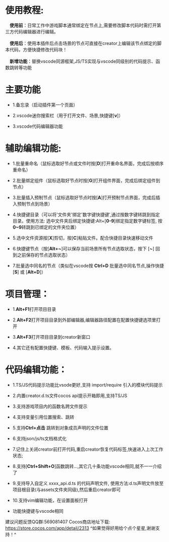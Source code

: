 
# 使用教程:
  **使用前**：日常工作中游戏脚本通常绑定在节点上,需要修改脚本代码时需打开第三方代码编辑器进行编辑。</font><br><br>
  **使用后**：使用本插件后点击场景的节点可直接在creator上编辑该节点绑定的脚本代码，方便快捷修改代码块！</font><br><br>
  **新增功能**：替换vscode同源框架,JS/TS实现与vscode同级别的代码提示、函数跳转等功能</font><br>

# 主要功能
- 1.备忘录（启动插件第一个页面）

- 2.vscode迷你搜索栏（用于打开文件、场景,快捷键[**v**]）

- 3.vscode代码编辑器功能


# 辅助编辑功能:
- 1.批量重命名（鼠标选取好节点或文件时按[**D**]打开重命名界面，完成后按顺序重命名）

- 2.批量绑定组件（鼠标选取好节点时按[**G**]打开组件界面，完成后绑定组件到节点）

- 3.批量插入预制节点（鼠标选取好节点时按[**A**]打开预制节点界面，完成后插入预制节点到场景）

- 4.快捷键目录（可以将'文件夹'绑定'数字键快捷键',通过按数字键转跳到指定目录。使用方法:
选中文件夹后绑定快捷键:Alt+[**0-9**]绑定指定数字键标签, 按**0~9**转跳到已绑定的文件夹位置）

- 5.选中文件资源按[**X**]剪切，按[**C**]粘贴文件。配合快捷目录快速移动文件

- 6.快捷键节点（按[**Alt+\~**]可以保存当前场景所有节点选取状态，按下 [**\~**] 回到之前保存的节点选取状态）

- 7.批量选中同名的节点（类似在vscode按 **Ctrl+D** 批量选中同名节点,操作快捷 [**S**] 或 [**Alt+D**]）

# 项目管理：
- 1.**Alt+F1**打开项目目录

- 2.**Alt+F2**打开项目目录到外部编辑器,编辑器路径配置在配置快捷键选项里打开

- 3.**Alt+F3**打开项目目录到creator新窗口

- 4.其它还有配置快捷键、模板、代码输入提示设置。


# 代码编辑功能：

- 1.TS/JS代码提示功能比vsode更好,支持 import/require 引入的模块代码提示

- 2.内置creator.d.ts文件cocos api提示开箱即用,支持TS/JS

- 3.支持游戏项目内的函数名跨文件提示

- 4.支持变量引用位置搜索、跳转

- 5.支持**Ctrl+点击** 跳转到对象成员声明的文件位置

- 6.支持json/js/ts文档格式化

- 7.记住上关闭creator前打开代码,重启creator恢复代码标签,快速进入上次工作状态;

- 8.支持[**Ctrl+Shift+O**]函数跳转...,其它几十条功能vscode相同,就不一一介绍了

- 9.支持导入自定义 xxxx_api.d.ts 的代码声明文件,
 使用方法:d.ts声明文件放至项目根目录(与assets文件夹同级),然后重启creator即可

- 10.支持vim编辑功能，在设置面板打开

- 功能快捷键与vscode相同

建议问题反馈QQ群:569081407
Cocos商店地址下载: https://store.cocos.com/app/detail/2313
^如果觉得好用给个点个星星,谢谢支持！^

